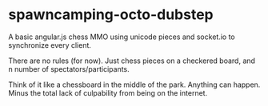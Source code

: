 spawncamping-octo-dubstep
=========================
A basic angular.js chess MMO using unicode pieces and socket.io to synchronize every client.

There are no rules (for now). Just chess pieces on a checkered board, and n number of spectators/participants.

Think of it like a chessboard in the middle of the park. Anything can happen. Minus the total lack of culpability from being on the internet.
